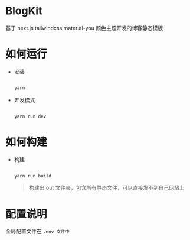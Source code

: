 # BlogKit

基于 next.js tailwindcss material-you 颜色主题开发的博客静态模版

# 如何运行

- 安装

  ```bash

  yarn

  ```

- 开发模式

  ```bash

  yarn run dev

  ```

# 如何构建

- 构建

  ```bash

  yarn run build

  ```

  > 构建出 out 文件夹，包含所有静态文件，可以直接发不到自己网站上

# 配置说明

全局配置文件在 `.env 文件中`
